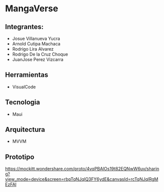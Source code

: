 # MangaVerse
## Integrantes:
- Josue Villanueva Yucra
- Arnold Cutipa Machaca
- Rodrigo Lira Alvarez
- Rodrigo De la Cruz Choque
- JuanJose Perez Vizcarra
## Herramientas
- VisualCode
## Tecnologia
- Maui
## Arquitectura
- MVVM
## Prototipo
https://mockitt.wondershare.com/proto/4vqPBAlOs19t82EQNwW6uv/sharing?view_mode=device&screen=rbpTqNJqlQ3FY6ydE&canvasId=rcTqNJqlRgMEzFAl
